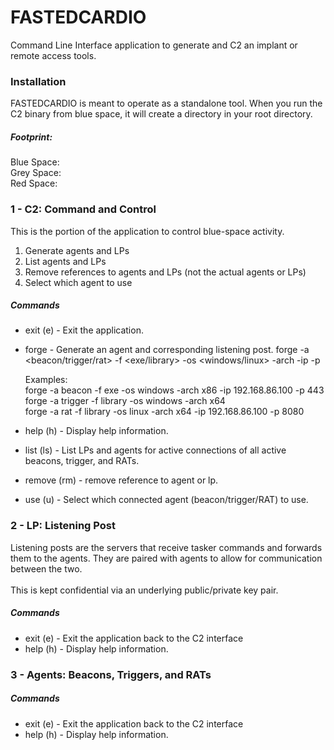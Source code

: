# FASTEDCARDIO
Command Line Interface application to generate and C2 an implant or remote access tools.

### Installation
FASTEDCARDIO is meant to operate as a standalone tool.  When you run the C2 binary from blue space, it will create a directory in your root directory. <br/>

##### Footprint: <br/>
Blue Space: <br/>
Grey Space: <br/>
Red Space: <br/>

### 1 - C2: Command and Control
This is the portion of the application to control blue-space activity.
1) Generate agents and LPs
2) List agents and LPs
3) Remove references to agents and LPs (not the actual agents or LPs)
4) Select which agent to use

##### Commands
- exit (e) - Exit the application.
- forge - Generate an agent and corresponding listening post.
    forge -a <beacon/trigger/rat> -f <exe/library> -os <windows/linux> -arch <arch> -ip <ip> -p <port>

    Examples: <br/>
    forge -a beacon -f exe -os windows -arch x86 -ip 192.168.86.100 -p 443 <br/>
    forge -a trigger -f library -os windows -arch x64 <br/>
    forge -a rat -f library -os linux -arch x64 -ip 192.168.86.100 -p 8080 <br/>

- help (h) - Display help information.
- list (ls) - List LPs and agents for active connections of all active beacons, trigger, and RATs.
- remove (rm) - remove reference to agent or lp.
- use (u) - Select which connected agent (beacon/trigger/RAT) to use.

### 2 - LP: Listening Post
Listening posts are the servers that receive tasker commands and forwards them to the agents.  They are paired with agents to allow for communication between the two.
<br/><br/>
This is kept confidential via an underlying public/private key pair.

##### Commands
- exit (e) - Exit the application back to the C2 interface
- help (h) - Display help information.


### 3 - Agents: Beacons, Triggers, and RATs


##### Commands
- exit (e) - Exit the application back to the C2 interface
- help (h) - Display help information.
